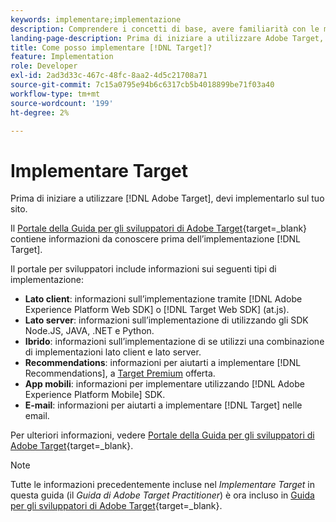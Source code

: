 ```yaml
---
keywords: implementare;implementazione
description: Comprendere i concetti di base, avere familiarità con le modalità [!DNL Target] funziona e si integra con la tua infrastruttura, e scopri come vengono tracciati i visitatori.
landing-page-description: Prima di iniziare a utilizzare Adobe Target, devi implementarlo sul sito.
title: Come posso implementare [!DNL Target]?
feature: Implementation
role: Developer
exl-id: 2ad3d33c-467c-48fc-8aa2-4d5c21708a71
source-git-commit: 7c15a0795e94b6c6317cb5b4018899be71f03a40
workflow-type: tm+mt
source-wordcount: '199'
ht-degree: 2%

---
```


# Implementare Target

Prima di iniziare a utilizzare [!DNL Adobe Target], devi implementarlo sul tuo sito.

Il [Portale della Guida per gli sviluppatori di Adobe Target](https://experienceleague.corp.adobe.com/docs/target-dev/developer/overview.html){target=_blank} contiene informazioni da conoscere prima dell’implementazione [!DNL Target].

Il portale per sviluppatori include informazioni sui seguenti tipi di implementazione:

* **Lato client**: informazioni sull’implementazione tramite [!DNL Adobe Experience Platform Web SDK] o [!DNL Target Web SDK] (at.js).
* **Lato server**: informazioni sull’implementazione di utilizzando gli SDK Node.JS, JAVA, .NET e Python.
* **Ibrido**: informazioni sull’implementazione di se utilizzi una combinazione di implementazioni lato client e lato server.
* **Recommendations**: informazioni per aiutarti a implementare [!DNL Recommendations], a [Target Premium](/help/main/c-intro/intro.md#premium) offerta.
* **App mobili**: informazioni per implementare utilizzando [!DNL Adobe Experience Platform Mobile] SDK.
* **E-mail**: informazioni per aiutarti a implementare [!DNL Target] nelle email.

Per ulteriori informazioni, vedere [Portale della Guida per gli sviluppatori di Adobe Target](https://experienceleague.corp.adobe.com/docs/target-dev/developer/overview.html?lang=en){target=_blank}.

>[!NOTE]
>
>Tutte le informazioni precedentemente incluse nel *Implementare Target* in questa guida (il *Guida di Adobe Target Practitioner*) è ora incluso in [Guida per gli sviluppatori di Adobe Target](https://experienceleague.corp.adobe.com/docs/target-dev/developer/overview.html?lang=en){target=_blank}.




